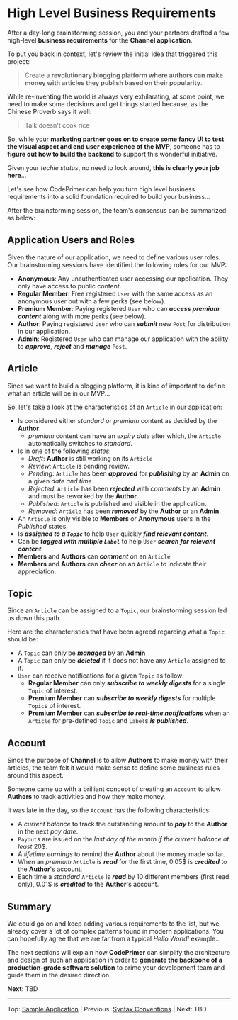 # High Level Business Requirements
After a day-long brainstorming session, you and your partners drafted a few high-level **business requirements** for the **Channel application**.

To put you back in context, let's review the initial idea that triggered this project: 
> Create a **revolutionary blogging platform where authors can make money with articles they publish based on their popularity**. 

While re-inventing the world is always very exhilarating, at some point, we need to make some decisions and get things started because, as the Chinese Proverb says it well:
> Talk doesn't cook rice
 
So, while your **marketing partner goes on to create some fancy UI to test the visual aspect and end user experience of the MVP**, someone has to **figure out how to build the backend** to support this wonderful initiative.

Given your *techie status*, no need to look around, **this is clearly your job here**...

Let's see how CodePrimer can help you turn high level business requirements into a solid foundation required to build your business...

After the brainstorming session, the team's consensus can be summarized as below:
 
## Application Users and Roles   
Given the nature of our application, we need to define various user roles. Our brainstorming sessions have identified the following roles for our MVP:

 - **Anonymous**: Any unauthenticated user accessing our application. They only have access to public content.
 - **Regular Member**: Free registered `User` with the same access as an anonymous user but with a few perks (see below).
 - **Premium Member**: Paying registered `User` who can _**access premium content**_ along with more perks (see below).
 - **Author**: Paying registered `User` who can _**submit**_ new `Post` for distribution in our application.
 - **Admin**: Registered `User` who can manage our application with the ability to _**approve**_, _**reject**_ and _**manage**_ `Post`.

## Article
Since we want to build a blogging platform, it is kind of important to define what an article will be in our MVP...

So, let's take a look at the characteristics of an `Article` in our application:
 - Is considered either *standard* or *premium* content as decided by the **Author**.
   - *premium* content can have an *expiry date* after which, the `Article` automatically switches to *standard*.
 - Is in one of the following *states*:
   - *Draft*: **Author** is still working on its `Article`  
   - *Review*: `Article` is pending review.
   - *Pending*: `Article` has been _**approved**_ for _**publishing**_ by an **Admin** on a given *date and time*.
   - *Rejected*: `Article` has been _**rejected**_ with *comments* by an **Admin** and must be reworked by the **Author**. 
   - *Published*: `Article` is published and visible in the application.
   - *Removed*: `Article` has been _**removed**_ by the **Author** or an **Admin**.
 - An `Article` is only visible to **Members** or **Anonymous** users in the *Published* states. 
 - Is _**assigned to a `Topic`**_ to help `User` quickly _**find relevant content**_.
 - Can be _**tagged with multiple `Label`**_ to help `User` _**search for relevant content**_.
 - **Members** and **Authors** can _**comment**_ on an `Article`
 - **Members** and **Authors** can _**cheer**_ on an `Article` to indicate their appreciation.
 
## Topic
Since an `Article` can be assigned to a `Topic`, our brainstorming session led us down this path...

Here are the characteristics that have been agreed regarding what a `Topic` should be:
 - A `Topic` can only be _**managed**_ by an **Admin**
 - A `Topic` can only be _**deleted**_ if it does not have any `Article` assigned to it.
 - `User` can receive notifications for a given `Topic` as follow:
   - **Regular Member** can only _**subscribe to weekly digests**_ for a single `Topic` of interest.
   - **Premium Member** can _**subscribe to weekly digests**_ for multiple `Topic`s of interest.
   - **Premium Member** can _**subscribe to real-time notifications**_ when an `Article` for pre-defined `Topic` and `Label`s _**is published**_.
   
## Account
Since the purpose of **Channel** is to allow **Authors** to make money with their articles, the team felt it would make sense to define some business rules around this aspect.

Someone came up with a brilliant concept of creating an `Account` to allow **Authors** to track activities and how they make money.

It was late in the day, so the `Account` has the following characteristics:
 - A *current balance* to track the outstanding amount to _**pay**_ to the **Author** in the next *pay date*.
 - `Payout`s are issued on the *last day of the month if the current balance at least* 20$.
 - A *lifetime earnings* to remind the **Author** about the money made so far.
 - When an *premium* `Article` is _**read**_ for the first time, 0.05$ is _**credited**_ to the **Author**'s account.
 - Each time a *standard* `Article` is _**read**_ by 10 different members (first read only), 0.01$ is _**credited**_ to the **Author**'s account.
 
 
 ## Summary
 We could go on and keep adding various requirements to the list, but we already cover a lot of complex patterns found in modern applications. 
 You can hopefully agree that we are far from a typical *Hello World!* example...
 
 The next sections will explain how **CodePrimer** can simplify the architecture and design of such an application in order to **generate the backbone of a production-grade software solution** to prime your development team and guide them in the desired direction.
 
 **Next**: TBD
 
 ---
 Top: [Sample Application](Index.md) | Previous: [Syntax Conventions](Syntax.md) | Next: TBD
